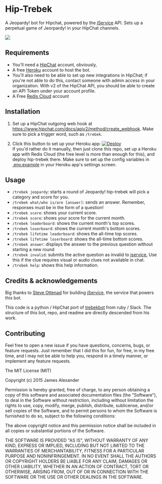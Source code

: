 
# Hip-Trebek

A Jeopardy! bot for Hipchat, powered by the [jService](http://jservice.io/) API. Sets up a perpetual game of Jeorpardy! in your HipChat channels.

![](http://i.imgur.com/bzQwqzO.png)

## Requirements

* You'll need a [HipChat](https://hipchat.com) account, obviously, 
* A free [Heroku](https://www.heroku.com/) account to host the bot. 
* You'll also need to be able to set up new integrations in HipChat; if you're not able to do this, contact someone with admin access in your organization. With v2 of the HipChat API, you should be able to create an API Token under your account profile.
* A Free [Redis Cloud](https://redislabs.com/) account

## Installation

1. Set up a HipChat outgoing web hook at https://www.hipchat.com/docs/apiv2/method/create_webhook. Make sure to pick a trigger word, such as `/trebek`. 

2. Click this button to set up your Heroku app: [![Deploy](https://www.herokucdn.com/deploy/button.svg)](https://heroku.com/deploy)   
If you'd rather do it manually, then just clone this repo, set up a Heroku app with Redis Cloud (the free level is more than enough for this), and deploy hip-trebek there. Make sure to set up the config variables in
[.env.example](https://github.com/yanigisawa/hip-trebek/blob/master/.env.example) in your Heroku app's settings screen.

## Usage

* `/trebek jeopardy`: starts a round of Jeopardy! hip-trebek will pick a category and score for you.
* `/trebek what/who is/are [answer]`: sends an answer. Remember, responses must be in the form of a question!
* `/trebek score`: shows your current score.
* `/trebek score`: shows your score for the current month.
* `/trebek leaderboard`: shows the current month's top scores.
* `/trebek loserboard`: shows the current month's bottom scores.
* `/trebek lifetime leaderboard`: shows the all-time top scores.
* `/trebek lifetime loserboard`: shows the all-time bottom scores.
* `/trebek answer`: displays the answer to the previous question without starting a new round
* `/trebek invalid`: submits the active question as invalid to [jservice.](http://jservice.io/) Use this if the clue requires visual or audio clues not available in chat.
* `/trebek help`: shows this help information.

## Credits & acknowledgements

Big thanks to [Steve Ottenad](https://github.com/sottenad) for building [jService](http://jservice.io/), the service that powers this bot.

This code is a python / HipChat port of [trebekbot](https://github.com/gesteves/trebekbot) from ruby / Slack. The structure of this bot, repo, and readme are directly descended from his work.

## Contributing

Feel free to open a new issue if you have questions, concerns, bugs, or feature requests. Just remember that I did this for fun, for free, in my free time, and I may not be able to help you, respond in a timely manner, or implement any feature requests.


The MIT License (MIT)

Copyright (c) 2015 James Alexander

Permission is hereby granted, free of charge, to any person obtaining a copy
of this software and associated documentation files (the "Software"), to deal
in the Software without restriction, including without limitation the rights
to use, copy, modify, merge, publish, distribute, sublicense, and/or sell
copies of the Software, and to permit persons to whom the Software is
furnished to do so, subject to the following conditions:

The above copyright notice and this permission notice shall be included in all
copies or substantial portions of the Software.

THE SOFTWARE IS PROVIDED "AS IS", WITHOUT WARRANTY OF ANY KIND, EXPRESS OR
IMPLIED, INCLUDING BUT NOT LIMITED TO THE WARRANTIES OF MERCHANTABILITY,
FITNESS FOR A PARTICULAR PURPOSE AND NONINFRINGEMENT. IN NO EVENT SHALL THE
AUTHORS OR COPYRIGHT HOLDERS BE LIABLE FOR ANY CLAIM, DAMAGES OR OTHER
LIABILITY, WHETHER IN AN ACTION OF CONTRACT, TORT OR OTHERWISE, ARISING FROM,
OUT OF OR IN CONNECTION WITH THE SOFTWARE OR THE USE OR OTHER DEALINGS IN THE
SOFTWARE.

